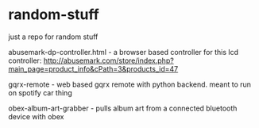 # random-stuff
just a repo for random stuff


abusemark-dp-controller.html - a browser based controller for this lcd controller: http://abusemark.com/store/index.php?main_page=product_info&cPath=3&products_id=47


gqrx-remote - web based gqrx remote with python backend. meant to run on spotify car thing


obex-album-art-grabber - pulls album art from a connected bluetooth device with obex